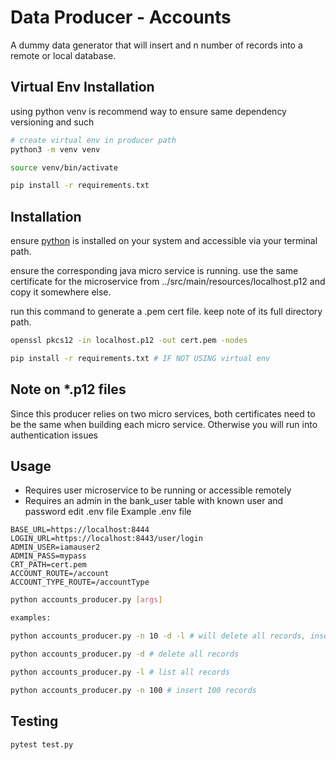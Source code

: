 # Data Producer - Accounts
A dummy data generator that will insert and n number of records into a remote or local database.

## Virtual Env Installation
using python venv is recommend way to ensure same dependency versioning and such
```bash
# create virtual env in producer path
python3 -m venv venv

source venv/bin/activate

pip install -r requirements.txt
```


## Installation

ensure [python](https://www.python.org/downloads/) is installed on your system and accessible via your terminal path.

ensure the corresponding java micro service is running.
use the same certificate  for the microservice from ../src/main/resources/localhost.p12
and copy it somewhere else.

run this command to generate a .pem cert file. keep note of its full directory path.

```bash 
openssl pkcs12 -in localhost.p12 -out cert.pem -nodes

pip install -r requirements.txt # IF NOT USING virtual env
```
## Note on *.p12 files
Since this producer relies on two micro services, both certificates need to be the same when building each micro service. Otherwise you will run into authentication issues


## Usage
- Requires user microservice to be running or accessible remotely
- Requires an admin in the bank_user table with known user and password
edit .env file
Example .env file

```
BASE_URL=https://localhost:8444
LOGIN_URL=https://localhost:8443/user/login
ADMIN_USER=iamauser2
ADMIN_PASS=mypass
CRT_PATH=cert.pem
ACCOUNT_ROUTE=/account
ACCOUNT_TYPE_ROUTE=/accountType
```

```bash
python accounts_producer.py [args]

examples:

python accounts_producer.py -n 10 -d -l # will delete all records, insert 10 records, and list the branchs

python accounts_producer.py -d # delete all records

python accounts_producer.py -l # list all records

python accounts_producer.py -n 100 # insert 100 records
```


## Testing

```bash
pytest test.py
```
